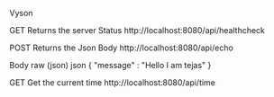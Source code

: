 Vyson
﻿

GET
Returns the server Status
http://localhost:8080/api/healthcheck
﻿

POST
Returns the Json Body
http://localhost:8080/api/echo
﻿

Body
raw (json)
json
{
   "message" : "Hello I am tejas"
}


GET
Get the current time
http://localhost:8080/api/time
